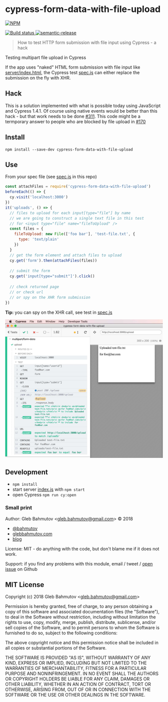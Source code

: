 # cypress-form-data-with-file-upload

[![NPM][npm-icon] ][npm-url]

[![Build status][ci-image] ][ci-url]
[![semantic-release][semantic-image] ][semantic-url]

> How to test HTTP form submission with file input using Cypress - a hack

Testing multipart file upload in Cypress

If the app uses "naked" HTML form submission with file input like [server/index.html](server/index.html), the Cypress test [spec.js](cypress/integration/spec.js) can either replace the submission on the fly with XHR.

## Hack

This is a solution implemented with what is possible today using JavaScript and Cypress 1.4.1. Of course using native events would be better than this hack - but that work needs to be done [#311](https://github.com/cypress-io/cypress/issues/311). This code might be a termporary answer to people who are blocked by file upload in [#170](https://github.com/cypress-io/cypress/issues/170)

## Install

```
npm install --save-dev cypress-form-data-with-file-upload
```

## Use

From your spec file (see [spec.js](cypress/integration/spec.js) in this repo)

```js
const attachFiles = require('cypress-form-data-with-file-upload')
beforeEach(() => {
  cy.visit('localhost:3000')
})
it('uploads', () => {
  // files to upload for each input[type="file"] by name
  // we are going to construct a single text file in this test
  // for <input type="file" name="fileToUpload" />
  const files = {
    fileToUpload: new File(['foo bar'], 'test-file.txt', {
      type: 'text/plain'
    })
  }
  // get the form element and attach files to upload
  cy.get('form').then(attachFiles(files))

  // submit the form
  cy.get('input[type="submit"]').click()

  // check returned page
  // or check url
  // or spy on the XHR form submission
})
```

**Tip:** you can spy on the XHR call, see test in [spec.js](cypress/integration/spec.js)

![Upload test](images/upload.jpg)

## Development

- `npm install`
- start server [index.js](index.js) with `npm start`
- open Cypress `npm run cy:open`

### Small print

Author: Gleb Bahmutov &lt;gleb.bahmutov@gmail.com&gt; &copy; 2018

* [@bahmutov](https://twitter.com/bahmutov)
* [glebbahmutov.com](https://glebbahmutov.com)
* [blog](https://glebbahmutov.com/blog)

License: MIT - do anything with the code, but don't blame me if it does not work.

Support: if you find any problems with this module, email / tweet /
[open issue](https://github.com/bahmutov/cypress-form-data-with-file-upload/issues) on Github

## MIT License

Copyright (c) 2018 Gleb Bahmutov &lt;gleb.bahmutov@gmail.com&gt;

Permission is hereby granted, free of charge, to any person
obtaining a copy of this software and associated documentation
files (the "Software"), to deal in the Software without
restriction, including without limitation the rights to use,
copy, modify, merge, publish, distribute, sublicense, and/or sell
copies of the Software, and to permit persons to whom the
Software is furnished to do so, subject to the following
conditions:

The above copyright notice and this permission notice shall be
included in all copies or substantial portions of the Software.

THE SOFTWARE IS PROVIDED "AS IS", WITHOUT WARRANTY OF ANY KIND,
EXPRESS OR IMPLIED, INCLUDING BUT NOT LIMITED TO THE WARRANTIES
OF MERCHANTABILITY, FITNESS FOR A PARTICULAR PURPOSE AND
NONINFRINGEMENT. IN NO EVENT SHALL THE AUTHORS OR COPYRIGHT
HOLDERS BE LIABLE FOR ANY CLAIM, DAMAGES OR OTHER LIABILITY,
WHETHER IN AN ACTION OF CONTRACT, TORT OR OTHERWISE, ARISING
FROM, OUT OF OR IN CONNECTION WITH THE SOFTWARE OR THE USE OR
OTHER DEALINGS IN THE SOFTWARE.

[npm-icon]: https://nodei.co/npm/cypress-form-data-with-file-upload.svg?downloads=true
[npm-url]: https://npmjs.org/package/cypress-form-data-with-file-upload
[ci-image]: https://travis-ci.org/bahmutov/cypress-form-data-with-file-upload.svg?branch=master
[ci-url]: https://travis-ci.org/bahmutov/cypress-form-data-with-file-upload
[semantic-image]: https://img.shields.io/badge/%20%20%F0%9F%93%A6%F0%9F%9A%80-semantic--release-e10079.svg
[semantic-url]: https://github.com/semantic-release/semantic-release
